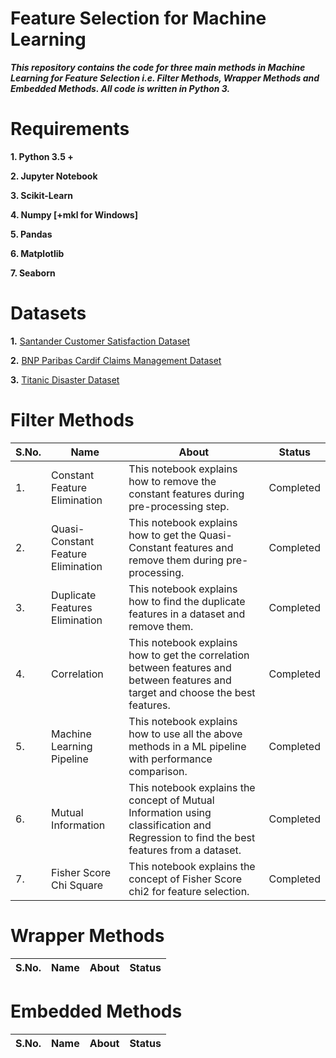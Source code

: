 # Feature Selection for Machine Learning

***This repository contains the code for three main methods in Machine Learning for Feature Selection i.e. Filter Methods, Wrapper Methods and Embedded Methods. All code is written in Python 3.***

# Requirements

**1. Python 3.5 +**

**2. Jupyter Notebook**

**3. Scikit-Learn**

**4. Numpy [+mkl for Windows]**

**5. Pandas**

**6. Matplotlib**

**7. Seaborn**

# Datasets

**1.** [Santander Customer Satisfaction Dataset](https://www.kaggle.com/c/santander-customer-satisfaction)

**2.** [BNP Paribas Cardif Claims Management Dataset](https://www.kaggle.com/c/bnp-paribas-cardif-claims-management)

**3.** [Titanic Disaster Dataset](https://www.kaggle.com/c/titanic/data)

# Filter Methods

| S.No. |       Name        |                           About                                    |    Status    |
| ----- | ----------------- | ------------------------------------------------------------------ | ------------ |
|  1.   | Constant Feature Elimination | This notebook explains how to remove the constant features during pre-processing step. | Completed |
|  2.   | Quasi-Constant Feature Elimination | This notebook explains how to get the Quasi-Constant features and remove them during pre-processing. | Completed |
|  3.   | Duplicate Features Elimination | This notebook explains how to find the duplicate features in a dataset and remove them. | Completed |
|  4.   | Correlation       | This notebook explains how to get the correlation between features and between features and target and choose the best features. | Completed |
|  5.   | Machine Learning Pipeline | This notebook explains how to use all the above methods in a ML pipeline with performance comparison. | Completed |
|  6.   | Mutual Information | This notebook explains the concept of Mutual Information using classification and Regression to find the best features from a dataset. | Completed  |
|  7.   | Fisher Score Chi Square | This notebook explains the concept of Fisher Score chi2 for feature selection.  | Completed |


# Wrapper Methods

| S.No. |       Name        |                           About                                    |    Status    |
| ----- | ----------------- | ------------------------------------------------------------------ | ------------ |

# Embedded Methods

| S.No. |       Name        |                           About                                    |    Status    |
| ----- | ----------------- | ------------------------------------------------------------------ | ------------ |
